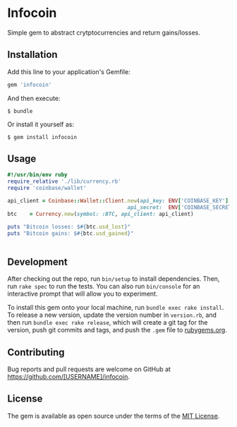 # Infocoin

Simple gem to abstract crytptocurrencies and return gains/losses.

## Installation

Add this line to your application's Gemfile:

```ruby
gem 'infocoin'
```

And then execute:

    $ bundle

Or install it yourself as:

    $ gem install infocoin

## Usage

```ruby
#!/usr/bin/env ruby
require_relative './lib/currency.rb'
require 'coinbase/wallet'

api_client = Coinbase::Wallet::Client.new(api_key: ENV['COINBASE_KEY'],
                                      api_secret:  ENV['COINBASE_SECRET'])
btc    = Currency.new(symbol: :BTC, api_client: api_client)

puts "Bitcoin losses: $#{btc.usd_lost}"
puts "Bitcoin gains: $#{btc.usd_gained}"
    
```

## Development

After checking out the repo, run `bin/setup` to install dependencies. Then, run `rake spec` to run the tests. You can also run `bin/console` for an interactive prompt that will allow you to experiment.

To install this gem onto your local machine, run `bundle exec rake install`. To release a new version, update the version number in `version.rb`, and then run `bundle exec rake release`, which will create a git tag for the version, push git commits and tags, and push the `.gem` file to [rubygems.org](https://rubygems.org).

## Contributing

Bug reports and pull requests are welcome on GitHub at https://github.com/[USERNAME]/infocoin.

## License

The gem is available as open source under the terms of the [MIT License](https://opensource.org/licenses/MIT).
